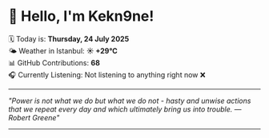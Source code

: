 # 👋 Hello, I'm Kekn9ne!

🗓️ Today is: **Thursday, 24 July 2025**  
🌤️ Weather in Istanbul: **☀️   +29°C**  
📊 GitHub Contributions: **68**  
🎧 Currently Listening: Not listening to anything right now ❌

---

_"Power is not what we do but what we do not - hasty and unwise actions that we repeat every day and which ultimately bring us into trouble. — *Robert Greene*"_

---

